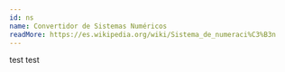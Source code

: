 ```yaml
---
id: ns
name: Convertidor de Sistemas Numéricos
readMore: https://es.wikipedia.org/wiki/Sistema_de_numeraci%C3%B3n
---
```


test test